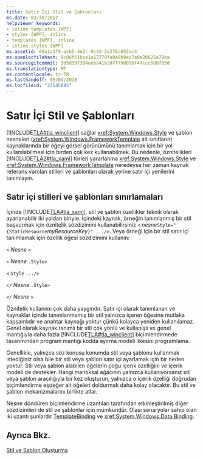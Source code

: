 ```yaml
---
title: Satır İçi Stil ve Şablonları
ms.date: 03/30/2017
helpviewer_keywords:
- inline templates [WPF]
- styles [WPF], inline
- templates [WPF], inline
- inline styles [WPF]
ms.assetid: 69a1a3f9-acb5-4e2c-9c43-2e376c055ac4
ms.openlocfilehash: 9c06f61bce1e17770fa0a9b9ed7a0e20625a79ba
ms.sourcegitcommit: 3d5d33f384eeba41b2dff79d096f47ccc8d8f03d
ms.translationtype: MT
ms.contentlocale: tr-TR
ms.lasthandoff: 05/04/2018
ms.locfileid: "33545895"
---
```

# <a name="inline-styles-and-templates"></a>Satır İçi Stil ve Şablonları
[!INCLUDE[TLA#tla_winclient](../../../../includes/tlasharptla-winclient-md.md)] sağlar <xref:System.Windows.Style> ve şablon nesneleri (<xref:System.Windows.FrameworkTemplate> alt sınıfların) kaynaklarında bir öğeyi görsel görünümünü tanımlamak için bir yol kullanılabilmesi için birden çok kez kullanabilmek. Bu nedenle, öznitelikleri [!INCLUDE[TLA2#tla_xaml](../../../../includes/tla2sharptla-xaml-md.md)] türleri yararlanma <xref:System.Windows.Style> ve <xref:System.Windows.FrameworkTemplate> neredeyse her zaman kaynak referans varolan stilleri ve şablonları olarak yerine satır içi yenilerini tanımlayın.  
  
## <a name="limitations-of-inline-styles-and-templates"></a>Satır içi stilleri ve şablonları sınırlamaları  
 İçinde [!INCLUDE[TLA#tla_xaml](../../../../includes/tlasharptla-xaml-md.md)], stil ve şablon özellikler teknik olarak ayarlanabilir iki yoldan biriyle. İçindeki kaynak, örneğin tanımlanmış bir stil başvurmak için öznitelik sözdizimini kullanabilirsiniz `<` *nesne*`Style="{StaticResource`*myResourceKey*`}" .../>`. Veya örneği için bir stil satır içi tanımlamak için özellik öğesi sözdizimini kullanın:  
  
 `<` *Nesne* `>`  
  
 `<` *Nesne* `.Style>`  
  
 `<` `Style`  `.../>`  
  
 `</` *Nesne* `.Style>`  
  
 `</` *Nesne* `>`  
  
 Öznitelik kullanımı çok daha yaygındır. Satır içi olarak tanımlanan ve kaynaklar içinde tanımlanmamış bir stil yalnızca içeren öğesine mutlaka kapsamlıdır ve anahtar kaynağı yoktur çünkü kolayca yeniden kullanılamaz. Genel olarak kaynak tanımlı bir stil çok yönlü ve kullanışlı ve genel mantığıyla daha fazla [!INCLUDE[TLA#tla_winclient](../../../../includes/tlasharptla-winclient-md.md)] biçimlendirmede tasarımından program mantığı kodda ayırma modeli ilkesini programlama.  
  
 Genellikle, yalnızca söz konusu konumda stil veya şablonu kullanmak istediğiniz olsa bile bir stil veya şablon satır içi ayarlamak için bir neden yoktur. Stil veya şablon alabilen öğelerin çoğu içerik özelliğini ve içerik modeli de destekler. Hangi mantıksal ağacının yalnızca kullanıyorsanız stil veya şablon aracılığıyla bir kez oluşturun, yalnızca o içerik özelliği doğrudan biçimlendirme eşdeğer alt öğeleri doldurmak daha kolay olacaktır. Bu stil ve şablon mekanizmalarını birlikte atlar.  
  
 Nesne döndüren biçimlendirme uzantıları tarafından etkinleştirilmiş diğer sözdizimleri de stil ve şablonlar için mümkündür. Olası senaryolar sahip olan iki uzantı şunlardır [TemplateBinding](../../../../docs/framework/wpf/advanced/templatebinding-markup-extension.md) ve <xref:System.Windows.Data.Binding>.  
  
## <a name="see-also"></a>Ayrıca Bkz.  
 [Stil ve Şablon Oluşturma](../../../../docs/framework/wpf/controls/styling-and-templating.md)
